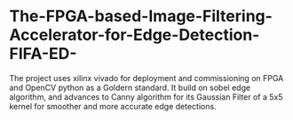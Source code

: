 # The-FPGA-based-Image-Filtering-Accelerator-for-Edge-Detection-FIFA-ED-
The project uses xilinx vivado for deployment and commissioning on FPGA and OpenCV python as a Goldern standard. It build on sobel edge algorithm, and  advances to Canny algorithm for its Gaussian Filter of a 5x5 kernel for smoother and more accurate edge detections. 
